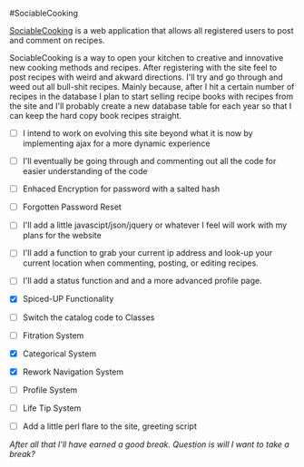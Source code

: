#SociableCooking

[SociableCooking](http://www.sociablecooking.com/) is a web application that allows all registered users to post and comment on recipes.

SociableCooking is a way to open your kitchen to creative and innovative new cooking methods and recipes. After
registering with the site feel to post recipes with weird and akward directions. I'll try and go through and weed out
all bull-shit recipes. Mainly because, after I hit a certain number of recipes in the database I plan to start selling
recipe books with recipes from the site and I'll probably create a new database table for each year so that I can keep
the hard copy book recipes straight.

* [ ] I intend to work on evolving this site beyond what it is now by implementing ajax for a more dynamic experience

* [ ] I'll eventually be going through and commenting out all the code for easier understanding of the code

* [ ] Enhaced Encryption for password with a salted hash

* [ ] Forgotten Password Reset

* [ ] I'll add a little javascipt/json/jquery or whatever I feel will work with my plans for the website

* [ ] I'll add a function to grab your current ip address and look-up your current location when commenting,
posting, or editing recipes.

* [ ] I'll add a status function and and a more advanced profile page.

* [x] Spiced-UP Functionality

* [ ] Switch the catalog code to Classes

* [ ] Fitration System

* [x] Categorical System

* [x] Rework Navigation System

* [ ] Profile System

* [ ] Life Tip System

* [ ] Add a little perl flare to the site, greeting script

*After all that I'll have earned a good break. Question is will I want to take a break?*

